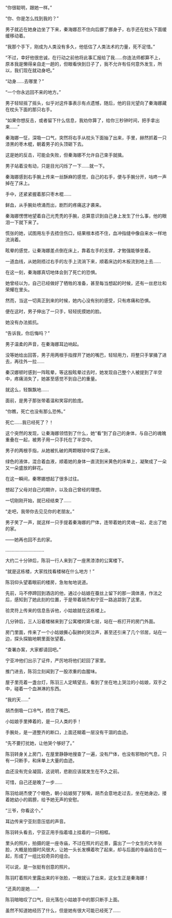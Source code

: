 “你很聪明，跟她一样。”

“你、你是怎么找到我的？”

男子就近在她身边坐了下来，秦海娜忍不住向后挪了挪身子，右手还在枕头下面缓缓移动着。

“我那个手下，刚成为人类没有多久，他低估了人类法术的力量，死不足惜。”

“不过，幸好他很忠诚，在行动之前他将此事汇报给了我……你连法师都算不上，原本我是懒得亲自走一趟的，但眼看快到日子了，我不允许有任何意外发生，所以，我们现在就动身吧。”

“动身……去哪里？”

“一个你永远回不来的地方。”

男子轻轻摇了摇头，似乎对这件事表示有点遗憾，随后，他的目光望向了秦海娜藏在枕头下面的那只右手。

“如果你想反击，或者留下什么信息，我劝你算了，给你三秒钟时间，把手拿出来……”

秦海娜一怔，深吸一口气，突然将右手从枕头下面抽了出来，手里，赫然抓着一只漆黑的枣木棍，朝着男子的头顶砸下去。

这是她的反击，可能会失败，但秦海娜不允许自己束手就擒。

男子站着没有动，只是目光闪烁了一下……就一下。

秦海娜感到右手腕上传来一丝酥麻的感觉，自己的右手，便与手腕分开，咕咚一声掉在了床上。

手中，还紧紧握着那只枣木棍……

鲜血，从手腕处喷涌而出，剧烈的疼痛这才袭来。

秦海娜愣愣地望着自己光秃秃的手腕，总算意识到自己身上发生了什么事，他的眼泪一下就下来了。

慌张的她，试图用左手去捂住伤口，结果根本捂不住，血冲指缝中像自来水一样地流淌着。

眩晕的感觉，让秦海娜差点倒在床上，靠着左手的支撑，才勉强能够坐着。

一道血线，从她刚捂过右手的左手上流淌下来，顺着床边的木板流到地上去……

在这一刻，秦海娜真切地体会到了死亡的恐惧。

她曾经以为，自己已经做好了牺牲的准备，甚至每当想起的时候，还有一丝悲壮和荣耀在里头。

然而，当这一切真正到来的时候，她内心没有别的感受，只有疼痛和恐惧。

便在这时，男子伸出了一只手，轻轻抚摸她的脸。

她没有办法抵抗。

“告诉我，你后悔吗？”

男子温柔的声音，在秦海娜耳边响起。

没等她给出回答，男子用两根手指撑开了她的嘴巴，轻轻用力，将整只手掌捅了进去，再往外一拉……

秦汉娜顿时感到一阵眩晕，等这股眩晕过去时，她发现自己整个人被提到了半空中，疼痛消失了，她甚至感觉不到自己的重量。

就这么，轻飘飘地……

面前，是男子那张带着温和笑容的脸庞。

“你瞧，死亡也没有那么恐怖。”

死亡……我已经死了？！

这个突然的发现，让秦海娜领悟到了什么，她“看”到了自己的身体，与自己的魂魄重叠在一起，被男子用一只手托在了半空中。

男子的两根手指，从她被扎破的两颗眼球中探了出来。

绿色的液体，混合着血液，顺着她的身体一直流到米黄色的床单上，凝聚成了一朵又一朵盛放的鲜花。

在这一瞬间，秦寒娜想起了很多过往。

想起了父母对自己的期许，以及自己曾经的理想。

一切刚刚开始，就已经结束了……

“走吧，我带你去见见你的老朋友。”

男子笑了一声，就这样一只手提着秦海娜的尸体，连带着她的灵魂一起，走出了她的家。

——她再也回不去的家。

…………………………

大约二十分钟后，陈羽一行人来到了一座黑漆漆的公寓楼下。

“就是这栋楼，大家找找看楼梯在什么地方！”

陈羽仰头望着眼前的楼房，急匆匆地说道。

先前，马不停蹄回到酒店的他，通过小姑娘在蚕丝上留下的那一滴体液，作法之后，感知到了她此刻的位置，于是带着胡杰和宁亚一路追踪到了这里。

验灵符上传来的信息告诉他，小姑娘就在这栋楼上。

几分钟后，三人沿着楼梯来到了公寓楼的第七层，站在一栋打开的房门外面。

房门里面，传来了一个小姑娘撕心裂肺的哭泣声，甚至还引来了几个邻居，站在一边，探头探脑地朝里面张望着。

“查署办案，大家都请回吧。”

宁亚冲他们出示了证件，严厉地将他们赶回了家里。

推门进去，陈羽立刻闻到了一股浓重的血腥味。

屋子里亮着一盏台灯，陈羽三人定睛望去，看到了坐在地上哭泣的小姑娘，双手之中，碰着一个血淋淋的东西。

“我的天……”

胡杰倒吸一口冷气，捂住了嘴巴。

小姑娘手里捧着的，是一只人类的手！

手腕处，是一道整齐的断口，上面还糊着一层没有干涸的血迹。

“先不要打扰她，让他哭个够好了。”

陈羽转身关上房门，在屋里静静地搜查了一遍，没有尸体，也没有邪物的气息，只有一只断手，和床单上大量的血迹。

血还没有完全凝固，这说明，悲剧应该就发生在不久之前。

可惜，自己还是晚了一步……

陈羽给胡杰使了个眼色，朝小姑娘努了努嘴，胡杰会意地走过去，坐在她身边，搂着她幼小的肩膀，给予她无声的安慰。

“三爷，你看这个。”

耳边传来宁亚刻意压低的声音。

陈羽转头看去，宁亚正用手指着墙上挂着的一只相框。

里头的照片，拍摄的是一座寺庙，不过在照片的近景，露出了一个女生的大半张脸，大概是拍摄时风很大，让她一头长发横着吹了起来，却与后面的寺庙结合在一起，形成了一组比较奇异的组合。

可以说，是一张挺有创意的照片。

陈羽盯着照片里露出来的半张脸，一眼就认了出来，这女生正是秦海娜！

“还真的是她……”

陈羽暗暗叹了口气，目光落在小姑娘手中的那只断手上面。

虽然不知道她经历了什么，但是她有很大可能已经死了……
